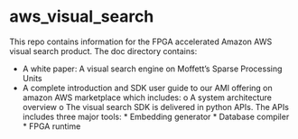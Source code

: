 # aws_visual_search
This repo contains information for the FPGA accelerated Amazon AWS visual search product.
The doc directory contains:
 - A white paper: A visual search engine on Moffett’s Sparse Processing Units
 - A complete introduction and SDK user guide to our AMI offering on amazon AWS marketplace which includes:
    o A system architecture overview
    o The visual search SDK is delivered in python APIs. The APIs includes three major tools:
        * Embedding generator
        * Database compiler
        * FPGA runtime
